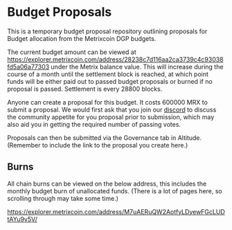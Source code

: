 # Budget Proposals

This is a temporary budget proposal repository outlining proposals for Budget allocation from the Metrixcoin DGP budgets.

The current budget amount can be viewed at https://explorer.metrixcoin.com/address/28238c7d116aa2ca3739c4c93038fd5a06a77303 under the Metrix balance value. This will increase during the course of a month until the settlement block is reached, at which point funds will be either paid out to passed budget proposals or burned if no proposal is passed. Settlement is every 28800 blocks.

Anyone can create a proposal for this budget. It costs 600000 MRX to submit a proposal.
We would first ask that you join our [discord](https://discord.gg/VagFDrj9H7) to discuss the community appetite for you proposal prior to submission, which may also aid you in getting the required number of passing votes.

Proposals can then be submitted via the Governance tab in Altitude. (Remember to include the link to the proposal you create here.)

## Burns

All chain burns can be viewed on the below address, this includes the monthly budget burn of unallocated funds. (There is a lot of pages here, so scrolling through may take some time.)

https://explorer.metrixcoin.com/address/M7uAERuQW2AotfyLDyewFGcLUDtAYu9v5V/
